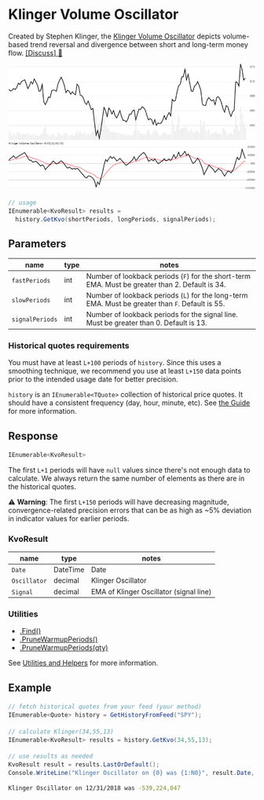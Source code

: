 # Klinger Volume Oscillator

Created by Stephen Klinger, the [Klinger Volume Oscillator](https://www.investopedia.com/terms/k/klingeroscillator.asp) depicts volume-based trend reversal and divergence between short and long-term money flow.
[[Discuss] :speech_balloon:](https://github.com/DaveSkender/Stock.Indicators/discussions/446 "Community discussion about this indicator")

![image](chart.png)

```csharp
// usage
IEnumerable<KvoResult> results = 
  history.GetKvo(shortPeriods, longPeriods, signalPeriods);  
```

## Parameters

| name | type | notes
| -- |-- |--
| `fastPeriods` | int | Number of lookback periods (`F`) for the short-term EMA.  Must be greater than 2.  Default is 34.
| `slowPeriods` | int | Number of lookback periods (`L`) for the long-term EMA.  Must be greater than `F`.  Default is 55.
| `signalPeriods` | int | Number of lookback periods for the signal line.  Must be greater than 0.  Default is 13.

### Historical quotes requirements

You must have at least `L+100` periods of `history`.  Since this uses a smoothing technique, we recommend you use at least `L+150` data points prior to the intended usage date for better precision.

`history` is an `IEnumerable<TQuote>` collection of historical price quotes.  It should have a consistent frequency (day, hour, minute, etc).  See [the Guide](../../docs/GUIDE.md) for more information.

## Response

```csharp
IEnumerable<KvoResult>
```

The first `L+1` periods will have `null` values since there's not enough data to calculate.  We always return the same number of elements as there are in the historical quotes.

:warning: **Warning**: The first `L+150` periods will have decreasing magnitude, convergence-related precision errors that can be as high as ~5% deviation in indicator values for earlier periods.

### KvoResult

| name | type | notes
| -- |-- |--
| `Date` | DateTime | Date
| `Oscillator` | decimal | Klinger Oscillator
| `Signal` | decimal | EMA of Klinger Oscillator (signal line)

### Utilities

- [.Find()](../../docs/UTILITIES.md#find-indicator-result-by-date)
- [.PruneWarmupPeriods()](../../docs/UTILITIES.md#prune-warmup-periods)
- [.PruneWarmupPeriods(qty)](../../docs/UTILITIES.md#prune-warmup-periods)

See [Utilities and Helpers](../../docs/UTILITIES.md#content) for more information.

## Example

```csharp
// fetch historical quotes from your feed (your method)
IEnumerable<Quote> history = GetHistoryFromFeed("SPY");

// calculate Klinger(34,55,13)
IEnumerable<KvoResult> results = history.GetKvo(34,55,13);

// use results as needed
KvoResult result = results.LastOrDefault();
Console.WriteLine("Klinger Oscillator on {0} was {1:N0}", result.Date, result.Oscillator);
```

```bash
Klinger Oscillator on 12/31/2018 was -539,224,047
```
